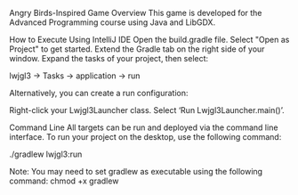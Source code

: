 Angry Birds-Inspired Game
Overview
This game is developed for the Advanced Programming course using Java and LibGDX.

How to Execute
Using IntelliJ IDE
Open the build.gradle file.
Select "Open as Project" to get started.
Extend the Gradle tab on the right side of your window.
Expand the tasks of your project, then select:

lwjgl3 -> Tasks -> application -> run

Alternatively, you can create a run configuration:

Right-click your Lwjgl3Launcher class.
Select ‘Run Lwjgl3Launcher.main()’.


Command Line
All targets can be run and deployed via the command line interface. To run your project on the desktop, use the following command:

./gradlew lwjgl3:run

Note: You may need to set gradlew as executable using the following command:
chmod +x gradlew
